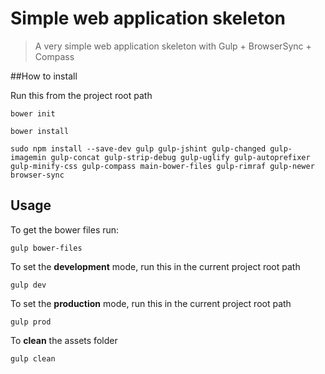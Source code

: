 Simple web application skeleton
==============

>A very simple web application skeleton with Gulp + BrowserSync + Compass


##How to install

Run this from the project root path

```
bower init

bower install

sudo npm install --save-dev gulp gulp-jshint gulp-changed gulp-imagemin gulp-concat gulp-strip-debug gulp-uglify gulp-autoprefixer gulp-minify-css gulp-compass main-bower-files gulp-rimraf gulp-newer browser-sync
```

## Usage

To get the bower files run:

```
gulp bower-files
```

To set the <b>development</b> mode, run this in the current project root path

```
gulp dev
```

To set the <b>production</b> mode, run this in the current project root path

```
gulp prod
```

To <b>clean</b> the assets folder

```
gulp clean
```